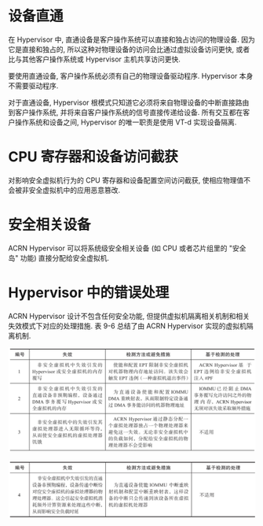 
# 设备直通

在 Hypervisor 中, 直通设备是客户操作系统可以直接和独占访问的物理设备. 因为它是直接和独占的, 所以这种对物理设备的访问会比通过虚拟设备访问更快, 或者比与其他客户操作系统或 Hypervisor 主机共享访问更快.

要使用直通设备, 客户操作系统必须有自己的物理设备驱动程序. Hypervisor 本身不需要驱动程序.

对于直通设备, Hypervisor 根模式只知道它必须将来自物理设备的中断直接路由到客户操作系统, 并将来自客户操作系统的信号直接传递给设备. 所有交互都在客户操作系统和设备之间, Hypervisor 的唯一职责是使用 VT-d 实现设备隔离.

# CPU 寄存器和设备访问截获

对影响安全虚拟机行为的 CPU 寄存器和设备配置空间访问截获, 使相应物理值不会被非安全虚拟机中的应用恶意篡改.

# 安全相关设备

ACRN Hypervisor 可以将系统级安全相关设备 (如 CPU 或者芯片组里的 "安全岛" 功能) 直接分配给安全虚拟机.

# Hypervisor 中的错误处理

ACRN Hypervisor 设计不包含任何安全功能, 但提供虚拟机隔离相关机制和相关失效模式下对应的处理措施. 表 9-6 总结了由 ACRN Hypervisor 实现的虚拟机隔离机制.

![2024-10-29-13-46-07.png](./images/2024-10-29-13-46-07.png)

![2024-10-29-13-46-14.png](./images/2024-10-29-13-46-14.png)

